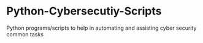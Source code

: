 # Python-Cybersecutiy-Scripts
Python programs/scripts to help in automating and assisting cyber security common tasks
